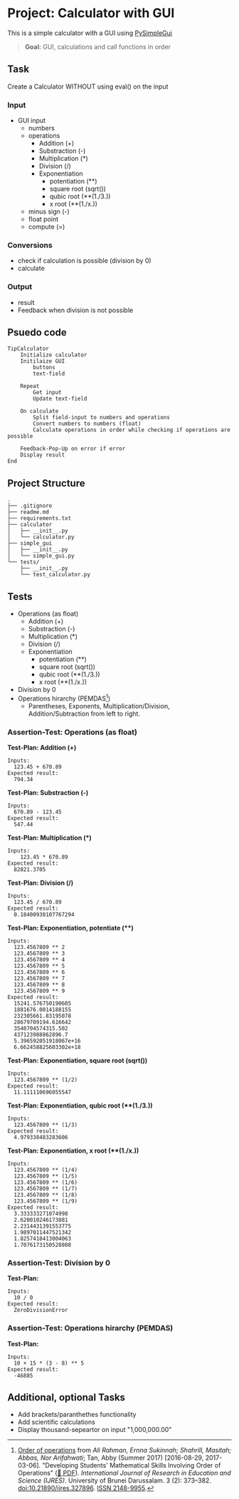 # Project: Calculator with GUI

This is a simple calculator with a GUI using [PySimpleGui](https://www.pysimplegui.org/en/latest/)
> **Goal:** GUI, calculations and call functions in order

## Task

Create a Calculator WITHOUT using eval() on the input

### Input

* GUI input
  * numbers
  * operations
    * Addition (+)
    * Substraction (-)
    * Multiplication (*)
    * Division (/)
    * Exponentiation
      * potentiation (**)
      * square root (sqrt())
      * qubic root (**(1./3.))
      * x root (**(1./x.))
  * minus sign (-)
  * float point
  * compute (=)

### Conversions

* check if calculation is possible (division by 0)
* calculate

### Output

* result
* Feedback when division is not possible

## Psuedo code

```text
TipCalculator
    Initialize calculator
    Initilaize GUI
        buttons
        text-field

    Repeat
        Get input
        Update text-field
    
    On calculate
        Split field-input to numbers and operations
        Convert numbers to numbers (float)
        Calculate operations in order while checking if operations are possible
    
    Feedback-Pop-Up on error if error
    Display result
End

```

## Project Structure

```text
.
├── .gitignore
├── readme.md
├── requirements.txt
├── calculator
│   ├── __init__.py
│   └── calculator.py
├── simple_gui
│   ├── __init__.py
│   └── simple_gui.py
└── tests/
    ├── __init__.py
    └── test_calculator.py
```

## Tests

* Operations (as float)
  * Addition (+)
  * Substraction (-)
  * Multiplication (*)
  * Division (/)
  * Exponentiation
    * potentiation (**)
    * square root (sqrt())
    * qubic root (**(1./3.))
    * x root (**(1./x.))
* Division by 0
* Operations hirarchy (PEMDAS[^1])
  * Parentheses, Exponents, Multiplication/Division, Addition/Subtraction from left to right.

### Assertion-Test: Operations (as float)

**Test-Plan: Addition (+)**

```text
Inputs:
  123.45 + 670.89
Expected result:
  794.34
```

**Test-Plan: Substraction (-)**

```text
Inputs:
  670.89 - 123.45
Expected result:
  547.44
```

**Test-Plan: Multiplication (*)**

```text
Inputs:
    123.45 * 670.89
Expected result:
  82821.3705
```

**Test-Plan: Division (/)**

```text
Inputs:
  123.45 / 670.89
Expected result:
  0.18400930107767294
```

**Test-Plan: Exponentiation, potentiate (\*\*)**

```text
Inputs:
  123.4567809 ** 2
  123.4567809 ** 3
  123.4567809 ** 4
  123.4567809 ** 5
  123.4567809 ** 6
  123.4567809 ** 7
  123.4567809 ** 8
  123.4567809 ** 9
Expected result:
  15241.576750190605
  1881676.0014188155
  232305661.83195078
  28679709194.616642
  3540704574315.502
  437123988862896.7
  5.396592051918067e+16
  6.662458825603302e+18
```

**Test-Plan: Exponentiation, square root (sqrt())**

```text
Inputs:
  123.4567809 ** (1/2)
Expected result:
  11.111110696055547
```

**Test-Plan: Exponentiation, qubic root (\*\*(1./3.))**

```text
Inputs:
  123.4567809 ** (1/3)
Expected result:
  4.979338483283606
```

**Test-Plan: Exponentiation, x root (\*\*(1./x.))**

```text
Inputs:
  123.4567809 ** (1/4)
  123.4567809 ** (1/5)
  123.4567809 ** (1/6)
  123.4567809 ** (1/7)
  123.4567809 ** (1/8)
  123.4567809 ** (1/9)
Expected result:
  3.333333271074998
  2.620010246173881
  2.2314431391553775
  1.9897011447521342
  1.8257418413004063
  1.7076173150528808

```

### Assertion-Test: Division by 0

**Test-Plan:**

```text
Inputs:
  10 / 0 
Expected result:
  ZeroDivisionError
```

### Assertion-Test: Operations hirarchy (PEMDAS)

**Test-Plan:**

```text
Inputs:
  10 + 15 * (3 - 8) ** 5
Expected result:
  -46885
```

## Additional, optional Tasks

* Add brackets/paranthethes functionality
* Add scientific calculations
* Display thousand-sepeartor on input "1,000,000.00"

[^1]: [Order of operations](https://en.wikipedia.org/wiki/Order_of_operations) from *Ali Rahman, Ernna Sukinnah; Shahrill, Masitah; Abbas, Nor Arifahwati*; Tan, Abby (Summer 2017) [2016-08-29, 2017-03-06]. "Developing Students' Mathematical Skills Involving Order of Operations" ([:link: PDF](https://files.eric.ed.gov/fulltext/EJ1148460.pdf)). *International Journal of Research in Education and Science (IJRES)*. University of Brunei Darussalam. 3 (2): 373–382. [doi:10.21890/ijres.327896](https://doi.org/10.21890%2Fijres.327896). [ISSN 2148-9955](https://www.worldcat.org/issn/2148-9955).